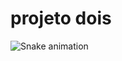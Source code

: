 # projeto dois
![Snake animation](https://github.com/Adayltawnsonoro/Adayltawnsonoro/blob/output/github-contribution-grid-snake.svg)
